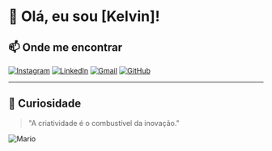# 👋 Olá, eu sou [Kelvin]!



## 📫 Onde me encontrar

[![Instagram](https://img.shields.io/badge/-Instagram-E1306C?style=for-the-badge&logo=instagram&logoColor=white)]()
[![LinkedIn](https://img.shields.io/badge/-LinkedIn-0A66C2?style=for-the-badge&logo=linkedin&logoColor=white)](https://www.linkedin.com/feed/?trk=sem-ga_campid.12619604099_asid.149519181115_crid.725790844702_kw.linkedin_d.c_tid.kwd-148086543_n.g_mt.e_geo.1031802)
[![Gmail](https://img.shields.io/badge/-Gmail-D14836?style=for-the-badge&logo=gmail&logoColor=white)](mailto:SEU_kelvinrabib@gmail.com)
[![GitHub](https://img.shields.io/badge/-GitHub-181717?style=for-the-badge&logo=github&logoColor=white)](https://github.com/KelvinRabib)

---

## 🧩 Curiosidade

> "A criatividade é o combustível da inovação."

![Mario](https://media.giphy.com/media/8L0Pky6C83SzkzU55a/giphy.gif)
